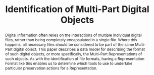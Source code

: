 ---
abstract: Digital information often relies on the interactions of multiple individual
  digital files, rather than being completely encapsulated in a single file. Where
  this happens, all necessary files should be considered to be part of the same Multi-Part
  digital object. This paper describes a data model for describing the format of such
  digital objects, or more specifically, the Multi-Part Representations of such objects.
  As with the identification of file formats, having a Representation Format like
  this enables us to determine which tools to use to undertake particular preservation
  actions for a Representation.
creators:
- O'Sullivan, Jack
- Smith, Richard
- Tilbury, Jonathan
date: null
document_url: https://services.phaidra.univie.ac.at/api/object/o:1424890/download
grand_parent: iPRES
institutions:
- Preservica Ltd
keywords:
- format identification
- data model
- complex objects
landing_page_url: https://phaidra.univie.ac.at/o:1424890
language: eng
layout: publication
license: CC BY 4.0 International
notes_url: null
parent: iPRES 2021
publication_type: paper
size: 330641
slides_url: null
source_name: iPRES
stream_url: null
title: Identification of Multi-Part Digital Objects
year: 2021
---